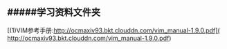 #####学习资料文件夹
---
[(1)VIM参考手册:http://ocmaxiv93.bkt.clouddn.com/vim_manual-1.9.0.pdf]( http://ocmaxiv93.bkt.clouddn.com/vim_manual-1.9.0.pdf)